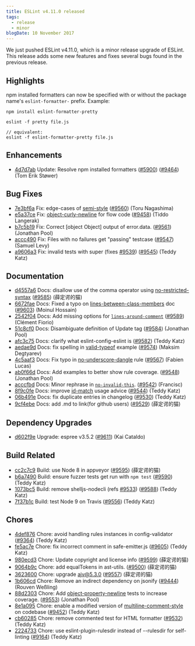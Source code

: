 ```yaml
---
title: ESLint v4.11.0 released
tags:
  - release
  - minor
blogDate: 10 November 2017
---
```


We just pushed ESLint v4.11.0, which is a minor release upgrade of ESLint. This release adds some new features and fixes several bugs found in the previous release.


## Highlights

npm installed formatters can now be specified with or without the package name's `eslint-formatter-` prefix. Example:

```
npm install eslint-formatter-pretty

eslint -f pretty file.js

// equivalent:
eslint -f eslint-formatter-pretty file.js
```

## Enhancements


* [4d7d7ab](https://github.com/eslint/eslint/commit/4d7d7ab) Update: Resolve npm installed formatters ([#5900](https://github.com/eslint/eslint/issues/5900)) ([#9464](https://github.com/eslint/eslint/issues/9464)) (Tom Erik Støwer)




## Bug Fixes


* [7e3bf6a](https://github.com/eslint/eslint/commit/7e3bf6a) Fix: edge-cases of [semi-style](/docs/rules/semi-style) ([#9560](https://github.com/eslint/eslint/issues/9560)) (Toru Nagashima)
* [e5a37ce](https://github.com/eslint/eslint/commit/e5a37ce) Fix: [object-curly-newline](/docs/rules/object-curly-newline) for flow code ([#9458](https://github.com/eslint/eslint/issues/9458)) (Tiddo Langerak)
* [b7c5b19](https://github.com/eslint/eslint/commit/b7c5b19) Fix: Correct [object Object] output of error.data. ([#9561](https://github.com/eslint/eslint/issues/9561)) (Jonathan Pool)
* [accc490](https://github.com/eslint/eslint/commit/accc490) Fix: Files with no failures get "passing" testcase ([#9547](https://github.com/eslint/eslint/issues/9547)) (Samuel Levy)
* [a9606a3](https://github.com/eslint/eslint/commit/a9606a3) Fix: invalid tests with super (fixes [#9539](https://github.com/eslint/eslint/issues/9539)) ([#9545](https://github.com/eslint/eslint/issues/9545)) (Teddy Katz)




## Documentation


* [d4557a6](https://github.com/eslint/eslint/commit/d4557a6) Docs: disallow use of the comma operator using [no-restricted-syntax](/docs/rules/no-restricted-syntax) ([#9585](https://github.com/eslint/eslint/issues/9585)) (薛定谔的猫)
* [6672fae](https://github.com/eslint/eslint/commit/6672fae) Docs: Fixed a typo on [lines-between-class-members](/docs/rules/lines-between-class-members) doc ([#9603](https://github.com/eslint/eslint/issues/9603)) (Moinul Hossain)
* [2542f04](https://github.com/eslint/eslint/commit/2542f04) Docs: Add missing options for [`lines-around-comment`](/docs/rules/lines-around-comment) ([#9589](https://github.com/eslint/eslint/issues/9589)) (Clément Fiorio)
* [51c8cf0](https://github.com/eslint/eslint/commit/51c8cf0) Docs: Disambiguate definition of Update tag ([#9584](https://github.com/eslint/eslint/issues/9584)) (Jonathan Pool)
* [afc3c75](https://github.com/eslint/eslint/commit/afc3c75) Docs: clarify what eslint-config-eslint is ([#9582](https://github.com/eslint/eslint/issues/9582)) (Teddy Katz)
* [aedae9d](https://github.com/eslint/eslint/commit/aedae9d) Docs: fix spelling in [valid-typeof](/docs/rules/valid-typeof) example ([#9574](https://github.com/eslint/eslint/issues/9574)) (Maksim Degtyarev)
* [4c5aaf3](https://github.com/eslint/eslint/commit/4c5aaf3) Docs: Fix typo in [no-underscore-dangle](/docs/rules/no-underscore-dangle) rule ([#9567](https://github.com/eslint/eslint/issues/9567)) (Fabien Lucas)
* [ab0f66d](https://github.com/eslint/eslint/commit/ab0f66d) Docs: Add examples to better show rule coverage. ([#9548](https://github.com/eslint/eslint/issues/9548)) (Jonathan Pool)
* [acccfbd](https://github.com/eslint/eslint/commit/acccfbd) Docs: Minor rephrase in [`no-invalid-this`](/docs/rules/no-invalid-this). ([#9542](https://github.com/eslint/eslint/issues/9542)) (Francisc)
* [8f9c0fe](https://github.com/eslint/eslint/commit/8f9c0fe) Docs: improve [id-match](/docs/rules/id-match) usage advice ([#9544](https://github.com/eslint/eslint/issues/9544)) (Teddy Katz)
* [06b491e](https://github.com/eslint/eslint/commit/06b491e) Docs: fix duplicate entries in changelog ([#9530](https://github.com/eslint/eslint/issues/9530)) (Teddy Katz)
* [9cf4ebe](https://github.com/eslint/eslint/commit/9cf4ebe) Docs: add .md to link(for github users) ([#9529](https://github.com/eslint/eslint/issues/9529)) (薛定谔的猫)




## Dependency Upgrades


* [d602f9e](https://github.com/eslint/eslint/commit/d602f9e) Upgrade: espree v3.5.2 ([#9611](https://github.com/eslint/eslint/issues/9611)) (Kai Cataldo)




## Build Related


* [cc2c7c9](https://github.com/eslint/eslint/commit/cc2c7c9) Build: use Node 8 in appveyor ([#9595](https://github.com/eslint/eslint/issues/9595)) (薛定谔的猫)
* [b6a7490](https://github.com/eslint/eslint/commit/b6a7490) Build: ensure fuzzer tests get run with `npm test` ([#9590](https://github.com/eslint/eslint/issues/9590)) (Teddy Katz)
* [1073bc5](https://github.com/eslint/eslint/commit/1073bc5) Build: remove shelljs-nodecli (refs [#9533](https://github.com/eslint/eslint/issues/9533)) ([#9588](https://github.com/eslint/eslint/issues/9588)) (Teddy Katz)
* [7f37b1c](https://github.com/eslint/eslint/commit/7f37b1c) Build: test Node 9 on Travis ([#9556](https://github.com/eslint/eslint/issues/9556)) (Teddy Katz)




## Chores


* [4def876](https://github.com/eslint/eslint/commit/4def876) Chore: avoid handling rules instances in config-validator ([#9364](https://github.com/eslint/eslint/issues/9364)) (Teddy Katz)
* [fe5ac7e](https://github.com/eslint/eslint/commit/fe5ac7e) Chore: fix incorrect comment in safe-emitter.js ([#9605](https://github.com/eslint/eslint/issues/9605)) (Teddy Katz)
* [980ecd3](https://github.com/eslint/eslint/commit/980ecd3) Chore: Update copyright and license info ([#9599](https://github.com/eslint/eslint/issues/9599)) (薛定谔的猫)
* [9064b9c](https://github.com/eslint/eslint/commit/9064b9c) Chore: add equalTokens in ast-utils. ([#9500](https://github.com/eslint/eslint/issues/9500)) (薛定谔的猫)
* [3623600](https://github.com/eslint/eslint/commit/3623600) Chore: upgrade ajv@5.3.0 ([#9557](https://github.com/eslint/eslint/issues/9557)) (薛定谔的猫)
* [1b606cd](https://github.com/eslint/eslint/commit/1b606cd) Chore: Remove an indirect dependency on jsonify ([#9444](https://github.com/eslint/eslint/issues/9444)) (Rouven Weßling)
* [88d2303](https://github.com/eslint/eslint/commit/88d2303) Chore: Add [object-property-newline](/docs/rules/object-property-newline) tests to increase coverage. ([#9553](https://github.com/eslint/eslint/issues/9553)) (Jonathan Pool)
* [8e1a095](https://github.com/eslint/eslint/commit/8e1a095) Chore: enable a modified version of [multiline-comment-style](/docs/rules/multiline-comment-style) on codebase ([#9452](https://github.com/eslint/eslint/issues/9452)) (Teddy Katz)
* [cb60285](https://github.com/eslint/eslint/commit/cb60285) Chore: remove commented test for HTML formatter ([#9532](https://github.com/eslint/eslint/issues/9532)) (Teddy Katz)
* [2224733](https://github.com/eslint/eslint/commit/2224733) Chore: use eslint-plugin-rulesdir instead of --rulesdir for self-linting ([#9164](https://github.com/eslint/eslint/issues/9164)) (Teddy Katz)
